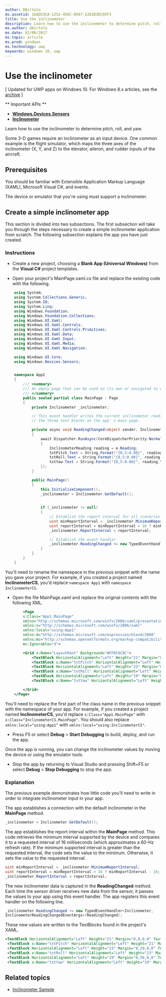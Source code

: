---author: DBirtoloms.assetid: 16AD53CA-1252-456C-8567-2263D3EC95F3title: Use the inclinometerdescription: Learn how to use the inclinometer to determine pitch, roll, and yaw.ms.author: dbirtoloms.date: 02/08/2017ms.topic: articlems.prod: windowsms.technology: uwpkeywords: windows 10, uwp---# Use the inclinometer\[ Updated for UWP apps on Windows 10. For Windows 8.x articles, see the [archive](http://go.microsoft.com/fwlink/p/?linkid=619132) \]** Important APIs **-   [**Windows.Devices.Sensors**](https://msdn.microsoft.com/library/windows/apps/BR206408)-   [**Inclinometer**](https://msdn.microsoft.com/library/windows/apps/BR225766)Learn how to use the inclinometer to determine pitch, roll, and yaw.Some 3-D games require an inclinometer as an input device. One common example is the flight simulator, which maps the three axes of the inclinometer (X, Y, and Z) to the elevator, aileron, and rudder inputs of the aircraft. ## PrerequisitesYou should be familiar with Extensible Application Markup Language (XAML), Microsoft Visual C#, and events.The device or emulator that you're using must support a inclinometer. ## Create a simple inclinometer appThis section is divided into two subsections. The first subsection will take you through the steps necessary to create a simple inclinometer application from scratch. The following subsection explains the app you have just created.###  Instructions-   Create a new project, choosing a **Blank App (Universal Windows)** from the **Visual C#** project templates.-   Open your project's MainPage.xaml.cs file and replace the existing code with the following.```csharp    using System;    using System.Collections.Generic;    using System.IO;    using System.Linq;    using Windows.Foundation;    using Windows.Foundation.Collections;    using Windows.UI.Xaml;    using Windows.UI.Xaml.Controls;    using Windows.UI.Xaml.Controls.Primitives;    using Windows.UI.Xaml.Data;    using Windows.UI.Xaml.Input;    using Windows.UI.Xaml.Media;    using Windows.UI.Xaml.Navigation;    using Windows.UI.Core;    using Windows.Devices.Sensors;    namespace App1    {        /// <summary>        /// An empty page that can be used on its own or navigated to within a Frame.        /// </summary>        public sealed partial class MainPage : Page        {            private Inclinometer _inclinometer;            // This event handler writes the current inclinometer reading to             // the three text blocks on the app' s main page.            private async void ReadingChanged(object sender, InclinometerReadingChangedEventArgs e)            {                await Dispatcher.RunAsync(CoreDispatcherPriority.Normal, () =>                {                    InclinometerReading reading = e.Reading;                    txtPitch.Text = String.Format("{0,5:0.00}", reading.PitchDegrees);                    txtRoll.Text = String.Format("{0,5:0.00}", reading.RollDegrees);                    txtYaw.Text = String.Format("{0,5:0.00}", reading.YawDegrees);                });            }            public MainPage()            {                this.InitializeComponent();                _inclinometer = Inclinometer.GetDefault();                     if (_inclinometer != null)                {                    // Establish the report interval for all scenarios                    uint minReportInterval = _inclinometer.MinimumReportInterval;                    uint reportInterval = minReportInterval > 16 ? minReportInterval : 16;                    _inclinometer.ReportInterval = reportInterval;                    // Establish the event handler                    _inclinometer.ReadingChanged += new TypedEventHandler<Inclinometer, InclinometerReadingChangedEventArgs>(ReadingChanged);                }            }        }    }```You'll need to rename the namespace in the previous snippet with the name you gave your project. For example, if you created a project named **InclinometerCS**, you'd replace `namespace App1` with `namespace InclinometerCS`.-   Open the file MainPage.xaml and replace the original contents with the following XML.```xml        <Page        x:Class="App1.MainPage"        xmlns="http://schemas.microsoft.com/winfx/2006/xaml/presentation"        xmlns:x="http://schemas.microsoft.com/winfx/2006/xaml"        xmlns:local="using:App1"        xmlns:d="http://schemas.microsoft.com/expression/blend/2008"        xmlns:mc="http://schemas.openxmlformats.org/markup-compatibility/2006"        mc:Ignorable="d">        <Grid x:Name="LayoutRoot" Background="#FF0C0C0C">            <TextBlock HorizontalAlignment="Left" Height="21" Margin="0,8,0,0" TextWrapping="Wrap" Text="Pitch: " VerticalAlignment="Top" Width="45" Foreground="#FFF9F4F4"/>            <TextBlock x:Name="txtPitch" HorizontalAlignment="Left" Height="21" Margin="59,8,0,0" TextWrapping="Wrap" Text="TextBlock" VerticalAlignment="Top" Width="71" Foreground="#FFFDF9F9"/>            <TextBlock HorizontalAlignment="Left" Height="23" Margin="0,29,0,0" TextWrapping="Wrap" Text="Roll:" VerticalAlignment="Top" Width="55" Foreground="#FFF7F1F1"/>            <TextBlock x:Name="txtRoll" HorizontalAlignment="Left" Height="23" Margin="59,29,0,0" TextWrapping="Wrap" Text="TextBlock" VerticalAlignment="Top" Width="50" Foreground="#FFFCF9F9"/>            <TextBlock HorizontalAlignment="Left" Height="19" Margin="0,56,0,0" TextWrapping="Wrap" Text="Yaw:" VerticalAlignment="Top" Width="55" Foreground="#FFF7F3F3"/>            <TextBlock x:Name="txtYaw" HorizontalAlignment="Left" Height="19" Margin="55,56,0,0" TextWrapping="Wrap" Text="TextBlock" VerticalAlignment="Top" Width="54" Foreground="#FFF6F2F2"/>        </Grid>    </Page>```You'll need to replace the first part of the class name in the previous snippet with the namespace of your app. For example, if you created a project named **InclinometerCS**, you'd replace `x:Class="App1.MainPage"` with `x:Class="InclinometerCS.MainPage"`. You should also replace `xmlns:local="using:App1"` with `xmlns:local="using:InclinometerCS"`.-   Press F5 or select **Debug** > **Start Debugging** to build, deploy, and run the app.Once the app is running, you can change the inclinometer values by moving the device or using the emulator tools.-   Stop the app by returning to Visual Studio and pressing Shift+F5 or select **Debug** > **Stop Debugging** to stop the app.###  ExplanationThe previous example demonstrates how little code you'll need to write in order to integrate inclinometer input in your app.The app establishes a connection with the default inclinometer in the **MainPage** method.```csharp_inclinometer = Inclinometer.GetDefault();```The app establishes the report interval within the **MainPage** method. This code retrieves the minimum interval supported by the device and compares it to a requested interval of 16 milliseconds (which approximates a 60-Hz refresh rate). If the minimum supported interval is greater than the requested interval, the code sets the value to the minimum. Otherwise, it sets the value to the requested interval.```csharpuint minReportInterval = _inclinometer.MinimumReportInterval;uint reportInterval = minReportInterval > 16 ? minReportInterval : 16;_inclinometer.ReportInterval = reportInterval;```The new inclinometer data is captured in the **ReadingChanged** method. Each time the sensor driver receives new data from the sensor, it passes the values to your app using this event handler. The app registers this event handler on the following line.```csharp_inclinometer.ReadingChanged += new TypedEventHandler<Inclinometer, InclinometerReadingChangedEventArgs>(ReadingChanged);```These new values are written to the TextBlocks found in the project's XAML.```xml<TextBlock HorizontalAlignment="Left" Height="21" Margin="0,8,0,0" TextWrapping="Wrap" Text="Pitch: " VerticalAlignment="Top" Width="45" Foreground="#FFF9F4F4"/> <TextBlock x:Name="txtPitch" HorizontalAlignment="Left" Height="21" Margin="59,8,0,0" TextWrapping="Wrap" Text="TextBlock" VerticalAlignment="Top" Width="71" Foreground="#FFFDF9F9"/> <TextBlock HorizontalAlignment="Left" Height="23" Margin="0,29,0,0" TextWrapping="Wrap" Text="Roll:" VerticalAlignment="Top" Width="55" Foreground="#FFF7F1F1"/> <TextBlock x:Name="txtRoll" HorizontalAlignment="Left" Height="23" Margin="59,29,0,0" TextWrapping="Wrap" Text="TextBlock" VerticalAlignment="Top" Width="50" Foreground="#FFFCF9F9"/> <TextBlock HorizontalAlignment="Left" Height="19" Margin="0,56,0,0" TextWrapping="Wrap" Text="Yaw:" VerticalAlignment="Top" Width="55" Foreground="#FFF7F3F3"/> <TextBlock x:Name="txtYaw" HorizontalAlignment="Left" Height="19" Margin="55,56,0,0" TextWrapping="Wrap" Text="TextBlock" VerticalAlignment="Top" Width="54" Foreground="#FFF6F2F2"/>``` ## Related topics* [Inclinometer Sample](http://go.microsoft.com/fwlink/p/?linkid=241380)